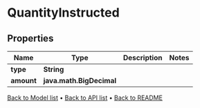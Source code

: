 

# QuantityInstructed


## Properties

| Name | Type | Description | Notes |
|------------ | ------------- | ------------- | -------------|
|**type** | **String** |  |  |
|**amount** | **java.math.BigDecimal** |  |  |



[Back to Model list](../README.md#documentation-for-models) &#8226; [Back to API list](../README.md#documentation-for-api-endpoints) &#8226; [Back to README](../README.md)


